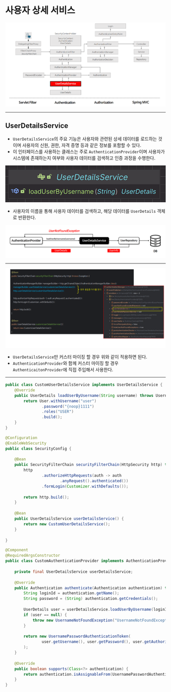 # 사용자 상세 서비스

![img_18.png](image/img_18.png)

---

## UserDetailsService

- `UserDetailsService`의 주요 기능은 사용자와 관련된 상세 데이터를 로드하는 것이며 사용자의 신원, 권한, 자격 증명 등과 같은 정보를 포함할 수 있다.
- 이 인터페이스를 사용하는 클래스는 주로 `AuthenticationProvider`이며 사용자가 시스템에 존재하는지 여부와 사용자 데이터를 검색하고 인증 과정을 수행한다.

![img_19.png](image/img_19.png)

- 사용자의 이름을 통해 사용자 데이터를 검색하고, 해당 데이터를 `UserDetails` 객체로 반환한다.

![img_20.png](image/img_20.png)

---

![img_21.png](image/img_21.png)

- `UserDetailsService`만 커스터 마이징 할 경우 위와 같이 적용하면 된다.
- `AuthenticationProvider`와 함께 커스터 마이징 할 경우 `AuthenticaitonProvider`에 직접 주입해서 사용한다.

---

```java
public class CustomUserDetailsService implements UserDetailsService {
    @Override
    public UserDetails loadUserByUsername(String username) throws UsernameNotFoundException {
        return User.withUsername("user")
                .password("{noop}1111")
                .roles("USER")
                .build();
    }
}
```
```java
@Configuration
@EnableWebSecurity
public class SecurityConfig {

    @Bean
    public SecurityFilterChain securityFilterChain(HttpSecurity http) throws Exception {
        http
                .authorizeHttpRequests(auth -> auth
                        .anyRequest().authenticated())
                .formLogin(Customizer.withDefaults());
        
        return http.build();
    }

    @Bean
    public UserDetailsService userDetailsService() {
        return new CustomUserDetailsService();
    }
    
}
```
```java
@Component
@RequiredArgsConstructor
public class CustomAuthenticationProvider implements AuthenticationProvider {

    private final UserDetailsService userDetailsService;

    @Override
    public Authentication authenticate(Authentication authentication) throws AuthenticationException {
        String loginId = authentication.getName();
        String password = (String) authentication.getCredentials();

        UserDetails user = userDetailsService.loadUserByUsername(loginId);
        if (user == null) {
            throw new UsernameNotFoundException("UsernameNotFoundException");
        }

        return new UsernamePasswordAuthenticationToken(
                user.getUsername(), user.getPassword(), user.getAuthorities()
        );
    }

    @Override
    public boolean supports(Class<?> authentication) {
        return authentication.isAssignableFrom(UsernamePasswordAuthenticationToken.class);
    }
}
```